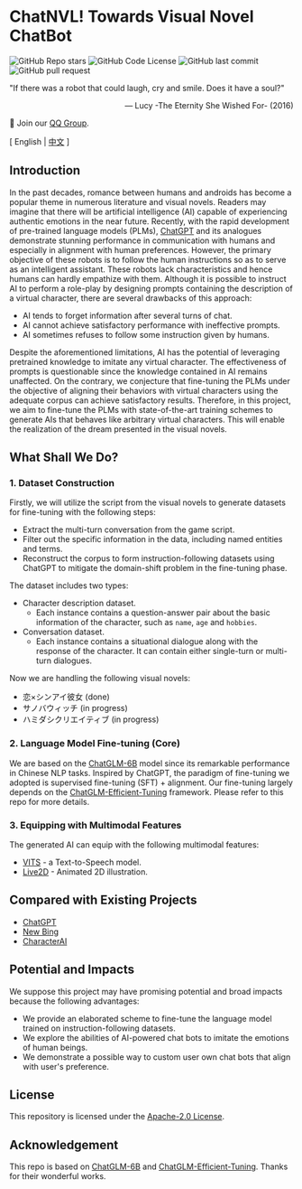 # ChatNVL! Towards Visual Novel ChatBot

![GitHub Repo stars](https://img.shields.io/github/stars/hiyouga/ChatNVL-Towards-Visual-Novel-ChatBot?style=social)
![GitHub Code License](https://img.shields.io/github/license/hiyouga/ChatNVL-Towards-Visual-Novel-ChatBot)
![GitHub last commit](https://img.shields.io/github/last-commit/hiyouga/ChatNVL-Towards-Visual-Novel-ChatBot)
![GitHub pull request](https://img.shields.io/badge/PRs-welcome-blue)

"If there was a robot that could laugh, cry and smile. Does it have a soul?"

<p align="right">
— Lucy -The Eternity She Wished For- (2016)
</p>

👋 Join our [QQ Group](assets/qq.jpg).

\[ English | [中文](README_zh.md) \]

## Introduction

In the past decades, romance between humans and androids has become a popular theme in numerous literature and visual novels. Readers may imagine that there will be artificial intelligence (AI) capable of experiencing authentic emotions in the near future. Recently, with the rapid development of pre-trained language models (PLMs), [ChatGPT](https://openai.com/blog/chatgpt) and its analogues demonstrate stunning performance in communication with humans and especially in alignment with human preferences. However, the primary objective of these robots is to follow the human instructions so as to serve as an intelligent assistant. These robots lack characteristics and hence humans can hardly empathize with them. Although it is possible to instruct AI to perform a role-play by designing prompts containing the description of a virtual character, there are several drawbacks of this approach:

- AI tends to forget information after several turns of chat.
- AI cannot achieve satisfactory performance with ineffective prompts.
- AI sometimes refuses to follow some instruction given by humans.

Despite the aforementioned limitations, AI has the potential of leveraging pretrained knowledge to imitate any virtual character. The effectiveness of prompts is questionable since the knowledge contained in AI remains unaffected. On the contrary, we conjecture that fine-tuning the PLMs under the objective of aligning their behaviors with virtual characters using the adequate corpus can achieve satisfactory results. Therefore, in this project, we aim to fine-tune the PLMs with state-of-the-art training schemes to generate AIs that behaves like arbitrary virtual characters. This will enable the realization of the dream presented in the visual novels.

## What Shall We Do?

### 1. Dataset Construction

Firstly, we will utilize the script from the visual novels to generate datasets for fine-tuning with the following steps:

- Extract the multi-turn conversation from the game script.
- Filter out the specific information in the data, including named entities and terms.
- Reconstruct the corpus to form instruction-following datasets using ChatGPT to mitigate the domain-shift problem in the fine-tuning phase.

The dataset includes two types:

- Character description dataset.
  - Each instance contains a question-answer pair about the basic information of the character, such as `name`, `age` and `hobbies`.
- Conversation dataset.
  - Each instance contains a situational dialogue along with the response of the character. It can contain either single-turn or multi-turn dialogues.

Now we are handling the following visual novels:

- 恋×シンアイ彼女 (done)
- サノバウィッチ (in progress)
- ハミダシクリエイティブ (in progress)

### 2. Language Model Fine-tuning (Core)

We are based on the [ChatGLM-6B](https://github.com/THUDM/ChatGLM-6B) model since its remarkable performance in Chinese NLP tasks. Inspired by ChatGPT, the paradigm of fine-tuning we adopted is supervised fine-tuning (SFT) + alignment. Our fine-tuning largely depends on the [ChatGLM-Efficient-Tuning](https://github.com/hiyouga/ChatGLM-Efficient-Tuning) framework. Please refer to this repo for more details.

### 3. Equipping with Multimodal Features

The generated AI can equip with the following multimodal features:

- [VITS](https://github.com/jaywalnut310/vits) - a Text-to-Speech model.
- [Live2D](https://www.live2d.com/) - Animated 2D illustration.

## Compared with Existing Projects

- [ChatGPT](https://chat.openai.com/)
- [New Bing](https://www.bing.com/search?q=Bing+AI)
- [CharacterAI](https://beta.character.ai/)

## Potential and Impacts

We suppose this project may have promising potential and broad impacts because the following advantages:

- We provide an elaborated scheme to fine-tune the language model trained on instruction-following datasets.
- We explore the abilities of AI-powered chat bots to imitate the emotions of human beings.
- We demonstrate a possible way to custom user own chat bots that align with user's preference.

## License

This repository is licensed under the [Apache-2.0 License](LICENSE).

## Acknowledgement

This repo is based on [ChatGLM-6B](https://github.com/THUDM/ChatGLM-6B) and [ChatGLM-Efficient-Tuning](https://github.com/hiyouga/ChatGLM-Efficient-Tuning). Thanks for their wonderful works.
